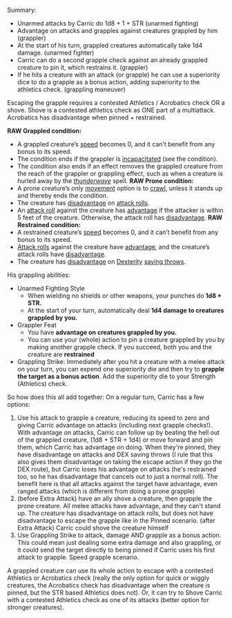 Summary:
- Unarmed attacks by Carric do 1d8 + 1 + STR (unarmed fighting)
- Advantage on attacks and grapples against creatures grappled by him (grappler)
- At the start of his turn, grappled creatures automatically take 1d4 damage. (unarmed fighter)
- Carric can do a second grapple check against an already grappled creature to pin it, which restrains it. (grappler)
- If he hits a creature with an attack (or grapple) he can use a superiority dice to do a grapple as a bonus action, adding superiority to the athletics check. (grappling maneuver)

Escaping the grapple requires a contested Athletics / Acrobatics check OR a shove. Shove is a contested athletics check as ONE part of a multiattack. Acrobatics has disadvantage when pinned + restrained.

**RAW Grappled condition:**
- A grappled creature’s [speed](https://roll20.net/compendium/dnd5e/Rules:Movement?expansion=0#toc_1) becomes 0, and it can’t benefit from any bonus to its speed.
- The condition ends if the grappler is [incapacitated](https://roll20.net/compendium/dnd5e/Rules:Conditions?expansion=0#toc_6) (see the condition).
- The condition also ends if an effect removes the grappled creature from the reach of the grappler or grappling effect, such as when a creature is hurled away by the _[thunderwave](https://roll20.net/compendium/dnd5e/Thunderwave?expansion=0#content)_ spell.
**RAW Prone condition:**
- A prone creature’s only [movement](https://roll20.net/compendium/dnd5e/Rules:Movement?expansion=0#content) option is to [crawl](https://roll20.net/compendium/dnd5e/Rules:Movement?expansion=0#toc_5), unless it stands up and thereby ends the condition.
- The creature has [disadvantage](https://roll20.net/compendium/dnd5e/Rules:Ability%20Scores?expansion=0#toc_2) on [attack rolls](https://roll20.net/compendium/dnd5e/Rules:Combat?expansion=0#toc_32).
- An [attack roll](https://roll20.net/compendium/dnd5e/Rules:Combat?expansion=0#toc_32) against the creature has [advantage](https://roll20.net/compendium/dnd5e/Rules:Ability%20Scores?expansion=0#toc_2) if the attacker is within 5 feet of the creature. Otherwise, the attack roll has [disadvantage](https://roll20.net/compendium/dnd5e/Rules:Ability%20Scores?expansion=0#toc_2).
**RAW Restrained condition:**
- A restrained creature’s [speed](https://roll20.net/compendium/dnd5e/Rules:Movement?expansion=0#toc_1) becomes 0, and it can’t benefit from any bonus to its speed.
- [Attack rolls](https://roll20.net/compendium/dnd5e/Rules:Combat?expansion=0#toc_32) against the creature have [advantage](https://roll20.net/compendium/dnd5e/Rules:Ability%20Scores?expansion=0#toc_2), and the creature’s attack rolls have [disadvantage](https://roll20.net/compendium/dnd5e/Rules:Ability%20Scores?expansion=0#toc_2).
- The creature has [disadvantage](https://roll20.net/compendium/dnd5e/Rules:Ability%20Scores?expansion=0#toc_2) on [Dexterity](https://roll20.net/compendium/dnd5e/Rules:Ability%20Scores?expansion=0#toc_17) [saving throws](https://roll20.net/compendium/dnd5e/Rules:Ability%20Scores?expansion=0#toc_35).

His grappling abilities:
- Unarmed Fighting Style
	- When wielding no shields or other weapons, your punches do **1d8 + STR.**
	- At the start of your turn, automatically deal **1d4 damage to creatures grappled by you.**
- Grappler Feat
	- You have **advantage on creatures grappled by you.**
	- You can use your (whole) action to pin a creature grappled by you by making another grapple check. If you succeed, both you and the creature are **restrained**
- Grappling Strike: Immediately after you hit a creature with a melee attack on your turn, you can expend one superiority die and then try to **grapple the target as a bonus action**. Add the superiority die to your Strength (Athletics) check.

So how does this all add together:
On a regular turn, Carric has a few options:
1. Use his attack to grapple a creature, reducing its speed to zero and giving Carric advantage on attacks (including next grapple checks!). With advantage on attacks, Carric can follow up by beating the hell out of the grappled creature, (1d8 + STR + 1d4) or move forward and pin them, which Carric has advantage on doing. When they're pinned, they have disadvantage on attacks and DEX saving throws (I rule that this also gives them disadvantage on taking the escape action if they go the DEX route), but Carric loses his advantage on attacks (he's restrained too, so he has disadvantage that cancels out to just a normal roll). The benefit here is that all attacks against the target have advantage, even ranged attacks (which is different from doing a prone grapple)
2. (before Extra Attack) have an ally shove a creature, then grapple the prone creature. All melee attacks have advantage, and they can't stand up. The creature has disadvantage on attack rolls, but does not have disadvantage to escape the grapple like in the Pinned scenario. (after Extra Attack) Carric could shove the creature himself
3. Use Grappling Strike to attack, damage AND grapple as a bonus action. This could mean just dealing some extra damage and also grappling, or it could send the target directly to being pinned if Carric uses his first attack to grapple. Speed grapple scenario.

A grappled creature can use its whole action to escape with a contested Athletics or Acrobatics check (really the only option for quick or wiggly creatures, the Acrobatics check has disadvantage when the creature is pinned, but the STR based Athletics does not). Or, it can try to Shove Carric with a contested Athletics check as one of its attacks (better option for stronger creatures).